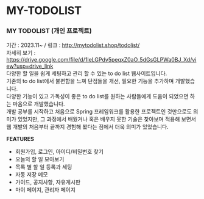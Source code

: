 # MY-TODOLIST
### MY TODOLIST **(개인 프로젝트)**
기간 : 2023.11~ / 링크 : http://mytodolist.shop/todolist/<br>
자세히 보기 : https://drive.google.com/file/d/1IeLGPdv5peqxZ0aO_5dGsGLPWa0BJ_Xd/view?usp=drive_link<br>
다양한 할 일을 쉽게 세팅하고 관리 할 수 있는 to do list 웹사이트입니다.<br>
기존의 to do list에서 불편함을 느껴 단점들을 개선, 필요한 기능을 추가하며 개발했습니다.<br>
다양한 기능이 있고 가독성이 좋은 to do list를 원하는 사람들에게 도움이 되었으면 하는 마음으로 개발했습니다.<br>
개발 공부를 시작하고 처음으로 Spring 프레임워크를 활용한 프로젝트인 것만으로도 의미가 있었지만, 그 과정에서 배웠거나 혹은 배우지 못한 기술은 찾아보며 적용해 보면서 웹 개발의 처음부터 끝까지 경험해 봤다는 점에서 더욱 의미가 있었습니다.<br>

**FEATURES**
- 회원가입, 로그인, 아이디/비밀번호 찾기
- 오늘의 할 일 모아보기
- 목록 별 할 일 등록과 세팅
- 자동 저장 메모
- 가이드, 공지사항, 자유게시판
- 마이 페이지, 관리자 페이지
